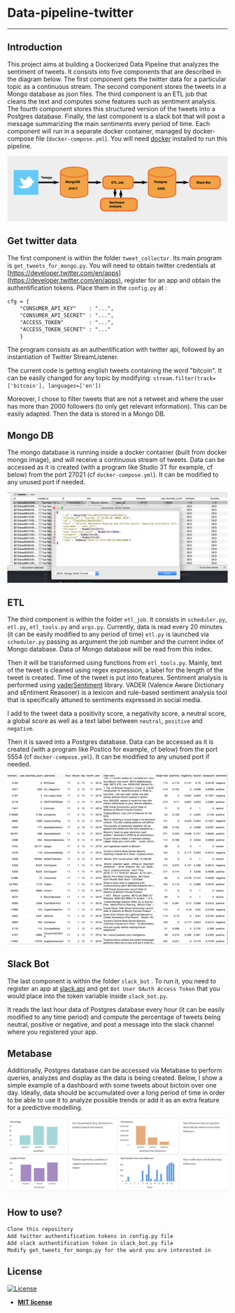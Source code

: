 # Data-pipeline-twitter
---
>
>
## Introduction

This project aims at building a Dockerized Data Pipeline that analyzes the sentiment of tweets.
It consists into five components that are described in the diagram below.
The first component gets the twitter data for a particular topic as a continuous stream. The second
component stores the tweets in a Mongo database as json files. The third component is an ETL job
that cleans the text and computes some features such as sentiment analysis. The fourth component stores
this structured version of the tweets into a Postgres database. Finally, the last component is a slack bot
that will post a message summarizing the main sentiments every period of time. Each component will run in
a separate docker container, managed by docker-compose file (`docker-compose.yml`). You will
need [docker](https://www.docker.com) installed to run this pipeline.

 <img src="pipeline_diagram.png" alt="ETL pipeline diagram" title="ETL"  />

## Get twitter data

The first component is within the folder `tweet_collector`.
Its main program is `get_tweets_for_mongo.py`. You will need to obtain
twitter credentials at [https://developer.twitter.com/en/apps](https://developer.twitter.com/en/apps),
register for an app and obtain the authentification tokens.
Place them in the `config.py` at :

```
cfg = {
    "CONSUMER_API_KEY"    : "...",
    "CONSUMER_API_SECRET" : "...",
    "ACCESS_TOKEN"        : "...",
    "ACCESS_TOKEN_SECRET" : "..."
    }

```
The program consists as an authentification with twitter api,
followed by an instantiation of Twitter StreamListener.

The current code is getting english tweets containing the word "bitcoin".
It can be easily changed for any topic by modifying:
`stream.filter(track=['bitcoin'], languages=['en'])`

Moreover, I chose to filter tweets that are not a retweet and where the user has more than 2000 followers (to only
get relevant information). This can be easily adapted. Then the data is stored in a Mongo DB.

## Mongo DB

The mongo database is running inside a docker container (built from docker mongo image),
and will receive a continuous stream of tweets. Data can be accessed as it is created (with a program
like Studio 3T for example, cf below) from the port 27021 (cf `docker-compose.yml`). It can be modified
to any unused port if needed.

<img src="mongo_example.png" alt="Studio 3T" title="Studio 3T"  />

## ETL

The third component is within the folder `etl_job`.
It consists in `scheduler.py`, `etl.py`, `etl_tools.py` and  `args.py`.
Currently, data is read every 20 minutes (it can be easily modified to any period of time)
`etl.py` is launched via `scheduler.py` passing
as argument the job number and the current index of Mongo database.
Data of Mongo database will be read from this index.

Then it will be transformed using functions from `etl_tools.py`. Mainly,
text of the tweet is cleaned using regex expression, a label for the length of the tweet
is created. Time of the tweet is put into features. Sentiment analysis is performed
using [vaderSentiment](https://github.com/cjhutto/vaderSentiment#about-the-scoring) library.
VADER (Valence Aware Dictionary and sEntiment Reasoner) is a lexicon and rule-based sentiment
analysis tool that is specifically attuned to sentiments expressed in social media.

I add to the tweet data a positivity score, a negativity score, a neutral score, a global score
as well as a text label between `neutral`, `positive` and `negative`.

Then it is saved into a Postgres database. Data can be accessed as it is created (with a program
like Postico for example, cf below) from the port 5554 (cf `docker-compose.yml`). It can be modified
to any unused port if needed.

<img src="postgres_example.png" alt="Postico" title="Postico"  />

## Slack Bot

The last component is within the folder `slack_bot` . To run it, you need to register
an app at [slack.api](https://api.slack.com) and get `Bot User OAuth Access Token`
that you would place into the token variable inside `slack_bot.py`.

It reads the last hour data of Postgres database every hour (it can be easily modified to any time period)
and compute the percentage of tweets being neutral, positive or negative, and post a message
into the slack channel where you registered your app.

## Metabase

Additionally, Postgres database can be accessed via Metabase to perform queries, analyzes and display
as the data is being created. Below, I show a simple example of a dashboard with some tweets about bictoin
over one day. Ideally, data should be accumulated over a long period of time in order to be able to use it to
analyze possible trends or add it as an extra feature for a predictive modelling.

<img src="metabase_dashboard.png" alt="Postico" title="Postico"  />

## How to use?

```
Clone this repository
Add twitter authentification tokens in config.py file
Add slack authentification token in slack_bot.py file
Modify get_tweets_for_mongo.py for the word you are interested in
```

## License

[![License](http://img.shields.io/:license-mit-blue.svg?style=flat-square)](http://badges.mit-license.org)

- **[MIT license](http://opensource.org/licenses/mit-license.php)**
